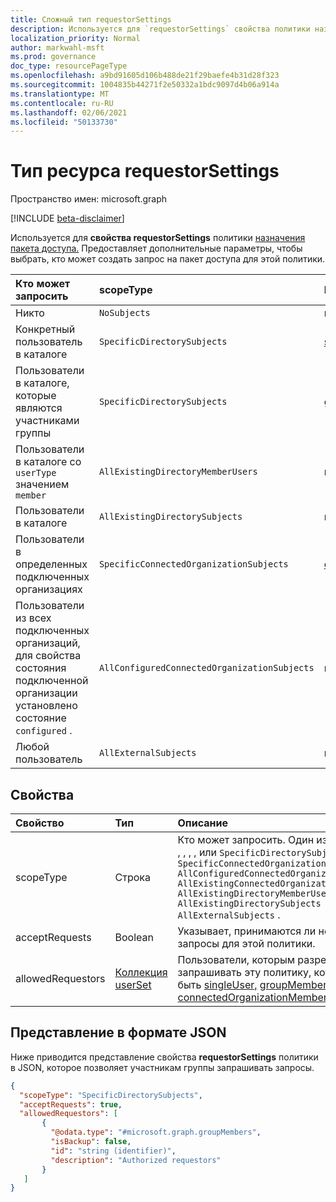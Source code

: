 ```yaml
---
title: Сложный тип requestorSettings
description: Используется для `requestorSettings` свойства политики назначения пакета доступа. Предоставляет дополнительные параметры для выбора, кто может создать запрос.
localization_priority: Normal
author: markwahl-msft
ms.prod: governance
doc_type: resourcePageType
ms.openlocfilehash: a9bd91605d106b488de21f29baefe4b31d28f323
ms.sourcegitcommit: 1004835b44271f2e50332a1bdc9097d4b06a914a
ms.translationtype: MT
ms.contentlocale: ru-RU
ms.lasthandoff: 02/06/2021
ms.locfileid: "50133730"
---
```

# <a name="requestorsettings-resource-type"></a>Тип ресурса requestorSettings

Пространство имен: microsoft.graph

[!INCLUDE [beta-disclaimer](../../includes/beta-disclaimer.md)]

Используется для **свойства requestorSettings** политики [назначения пакета доступа.](accesspackageassignmentpolicy.md) Предоставляет дополнительные параметры, чтобы выбрать, кто может создать запрос на пакет доступа для этой политики.

| Кто может запросить | scopeType | Коллекция allowedRequestors|
|:----------------|:----------|:------------------|
|Никто|`NoSubjects`|пустой массив|
|Конкретный пользователь в каталоге|`SpecificDirectorySubjects`|[singleUser](singleuser.md)|
|Пользователи в каталоге, которые являются участниками группы|`SpecificDirectorySubjects`|[groupMembers](groupmembers.md)|
|Пользователи в каталоге со `userType` значением `member`|`AllExistingDirectoryMemberUsers`|пустой массив|
|Пользователи в каталоге|`AllExistingDirectorySubjects`|пустой массив|
|Пользователи в определенных подключенных организациях|`SpecificConnectedOrganizationSubjects`|[connectedOrganizationMembers](connectedorganizationmembers.md)|
|Пользователи из всех подключенных организаций, для свойства состояния подключенной организации установлено состояние `configured` .|`AllConfiguredConnectedOrganizationSubjects`|пустой массив|
|Любой пользователь|`AllExternalSubjects`|пустой массив|

## <a name="properties"></a>Свойства

| Свойство                     | Тип                      | Описание |
| :--------------------------- | :------------------------ | :---------- |
| scopeType |Строка |Кто может запросить. Один из `NoSubjects` , , , , , , или `SpecificDirectorySubjects` `SpecificConnectedOrganizationSubjects` `AllConfiguredConnectedOrganizationSubjects` `AllExistingConnectedOrganizationSubjects` `AllExistingDirectoryMemberUsers` `AllExistingDirectorySubjects` `AllExternalSubjects` .  |
| acceptRequests | Boolean | Указывает, принимаются ли новые запросы для этой политики. |
| allowedRequestors | [Коллекция userSet](userset.md)| Пользователи, которым разрешено запрашивать эту политику, которые могут быть [singleUser,](singleuser.md) [groupMembers](groupmembers.md)и [connectedOrganizationMembers.](connectedorganizationmembers.md) |

## <a name="json-representation"></a>Представление в формате JSON


Ниже приводится представление свойства **requestorSettings** политики в JSON, которое позволяет участникам группы запрашивать запросы.

<!-- {
  "blockType": "resource",
  "optionalProperties": [

  ],
  "@odata.type": "microsoft.graph.requestorSettings"
}-->

```json
{
  "scopeType": "SpecificDirectorySubjects",
  "acceptRequests": true,
  "allowedRequestors": [
       {
         "@odata.type": "#microsoft.graph.groupMembers",
         "isBackup": false,
         "id": "string (identifier)",
         "description": "Authorized requestors"
       }
   ]
}
```


<!-- uuid: 16cd6b66-4b1a-43a1-adaf-3a886856ed98
2019-02-04 14:57:30 UTC -->
<!-- {
  "type": "#page.annotation",
  "description": "requestorSettings complex type",
  "keywords": "",
  "section": "documentation",
  "tocPath": ""
}-->


